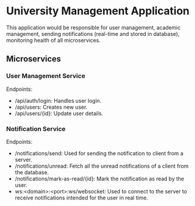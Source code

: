 # University Management Application
This application would be responsible for user management, academic management, sending notifications (real-time and stored in database), monitoring health of all microservices.

## Microservices
### User Management Service
Endpoints:
- /api/auth/login: Handles user login.
- /api/users: Creates new user.
- /api/users/{id}: Update user details.

### Notification Service
Endpoints:
- /notifications/send: Used for sending the notification to client from a server.
- /notifications/unread: Fetch all the unread notifications of a client from the database.
- /notifications/mark-as-read/{id}: Mark the notification as read by the user.
- ws:\<domain\>:\<port\>:ws/websocket: Used to connect to the server to receive notifications intended for the user in real time.
